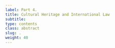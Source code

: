 ```yaml
---
label: Part 4.
title: Cultural Heritage and International Law
subtitle:
type: contents
class: abstract
slug: .
weight: 40
---
```

